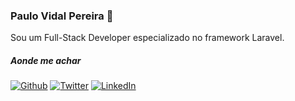 ### Paulo Vidal Pereira 👋

<!--
Sou um Full-Stack Developer trabalhando em Curitiba, Brasil.
-->
Sou um Full-Stack Developer especializado no framework Laravel.

<!--
- 🏢 Trabalho atualmente na **i9 Supply**
-->
  
##### Aonde me achar
<p>
  <a href="https://github.com/paulovidalpereira" target="_blank"><img alt="Github" src="https://img.shields.io/badge/GitHub-%2312100E.svg?&style=for-the-badge&logo=Github&logoColor=white" /></a> <a href="https://twitter.com/paulovidalpereira" target="_blank"><img alt="Twitter" src="https://img.shields.io/badge/twitter-%231DA1F2.svg?&style=for-the-badge&logo=twitter&logoColor=white" /></a>
  <a href="https://www.linkedin.com/in/paulovidalpereira" target="_blank"><img alt="LinkedIn" src="https://img.shields.io/badge/linkedin-%230077B5.svg?&style=for-the-badge&logo=linkedin&logoColor=white" /></a>
</p>

<!--
##### GitHub Stats
<div>
  <a href="https://github.com/paulovidalpereira">
  <img height="180em" src="https://github-readme-stats.vercel.app/api?username=paulovidalpereira&show_icons=true&theme=default&include_all_commits=true&count_private=true"/>
  <img height="180em" src="https://github-readme-stats.vercel.app/api/top-langs/?username=paulovidalpereira&layout=compact&langs_count=7&theme=default"/>
  </a>
</div>
  

**paulovidalpereira/paulovidalpereira** is a ✨ _special_ ✨ repository because its `README.md` (this file) appears on your GitHub profile.

Here are some ideas to get you started:

- 🔭 I’m currently working on ...
- 🌱 I’m currently learning ...
- 👯 I’m looking to collaborate on ...
- 🤔 I’m looking for help with ...
- 💬 Ask me about ...
- 📫 How to reach me: ...
- 😄 Pronouns: ...
- ⚡ Fun fact: ...
-->
